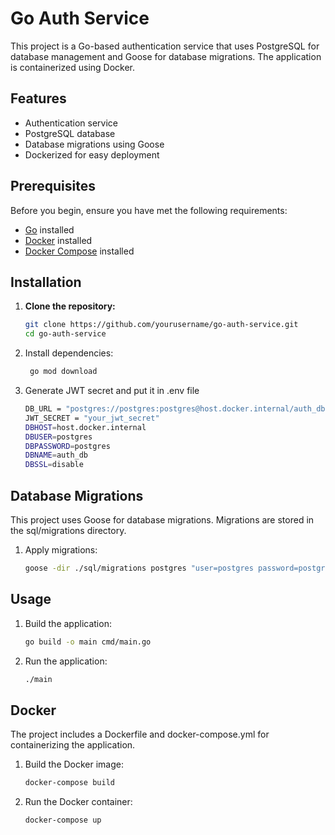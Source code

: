  # Go Auth Service

This project is a Go-based authentication service that uses PostgreSQL for database management and Goose for database migrations. The application is containerized using Docker.

## Features

- Authentication service
- PostgreSQL database
- Database migrations using Goose
- Dockerized for easy deployment

## Prerequisites

Before you begin, ensure you have met the following requirements:

- [Go](https://golang.org/dl/) installed
- [Docker](https://www.docker.com/get-started) installed
- [Docker Compose](https://docs.docker.com/compose/install/) installed

## Installation

1. **Clone the repository:**

   ```sh
   git clone https://github.com/yourusername/go-auth-service.git
   cd go-auth-service
2. Install dependencies:
   ```sh
    go mod download
3. Generate JWT secret and put it in .env file
   ```sh
   DB_URL = "postgres://postgres:postgres@host.docker.internal/auth_db?sslmode=disable"
   JWT_SECRET = "your_jwt_secret"
   DBHOST=host.docker.internal
   DBUSER=postgres
   DBPASSWORD=postgres
   DBNAME=auth_db
   DBSSL=disable
## Database Migrations
This project uses Goose for database migrations. Migrations are stored in the sql/migrations directory.

1. Apply migrations:

   ```sh
   goose -dir ./sql/migrations postgres "user=postgres password=postgres dbname=auth_db sslmode=disable" up
## Usage
1. Build the application:

   ```sh
   go build -o main cmd/main.go
2. Run the application:
   ```sh
   ./main

## Docker
The project includes a Dockerfile and docker-compose.yml for containerizing the application.

1. Build the Docker image:
    ```sh
    docker-compose build
2. Run the Docker container:
   ```sh
   docker-compose up
